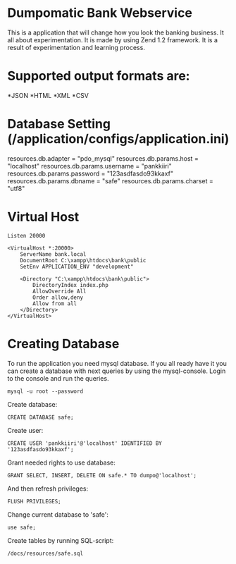 Dumpomatic Bank Webservice
====

This is a application that will change how you look the banking business.
It all about experimentation. It is made by using Zend 1.2 framework. 
It is a result of experimentation and learning process.

Supported output formats are:
====
*JSON
*HTML
*XML
*CSV

Database Setting (/application/configs/application.ini)
================================
resources.db.adapter = "pdo_mysql"
resources.db.params.host = "localhost"
resources.db.params.username = "pankkiiri"
resources.db.params.password = "123asdfasdo93kkaxf"
resources.db.params.dbname = "safe"
resources.db.params.charset = "utf8"

Virtual Host
================================
```
Listen 20000

<VirtualHost *:20000>
    ServerName bank.local
    DocumentRoot C:\xampp\htdocs\bank\public
    SetEnv APPLICATION_ENV "development"     
      
    <Directory "C:\xampp\htdocs\bank\public">
        DirectoryIndex index.php
        AllowOverride All
        Order allow,deny
        Allow from all
    </Directory>
</VirtualHost>
```

Creating Database
================================

To run the application you need mysql database. If you all ready have it
you can create a database with next queries by using the mysql-console. 
Login to the console and run the queries.
```
mysql -u root --password
```
Create database:
```
CREATE DATABASE safe;
```
Create user:
```
CREATE USER 'pankkiiri'@'localhost' IDENTIFIED BY '123asdfasdo93kkaxf';
```

Grant needed rights to use database:
```
GRANT SELECT, INSERT, DELETE ON safe.* TO dumpo@'localhost';
```
And then refresh privileges:
```
FLUSH PRIVILEGES;
```
Change current database to 'safe':
```
use safe;
```

Create tables by running SQL-script:
```
/docs/resources/safe.sql
```